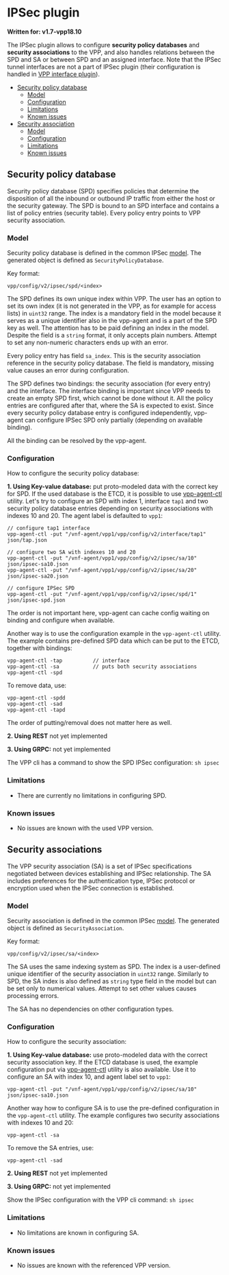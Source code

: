 # IPSec plugin

**Written for: v1.7-vpp18.10**

The IPSec plugin allows to configure **security policy databases** and **security associations** to the VPP, and also handles relations between the SPD and SA or between SPD and an assigned interface. Note that the IPSec tunnel interfaces are not a part of IPSec plugin (their configuration is handled in [VPP interface plugin](../ifplugin)).

- [Security policy database](#spd)
  * [Model](#spd-model)
  * [Configuration](#spd-config)
  * [Limitations](#spd-limit)
  * [Known issues](#spd-issues)
- [Security association](#sa)
  * [Model](#sa-model)
  * [Configuration](#sa-config)
  * [Limitations](#sa-limit)
  * [Known issues](#sa-issues)
  
## <a name="spd">Security policy database</a>

Security policy database (SPD) specifies policies that determine the disposition of all the inbound or outbound IP traffic from either the host or the security gateway. The SPD is bound to an SPD interface and contains a list of policy entries (security table). Every policy entry points to VPP security association.

### <a name="spd-model">Model</a>

Security policy database is defined in the common IPSec [model](../model/ipsec/ipsec.proto). The generated object is defined as `SecurityPolicyDatabase`. 

Key format:
```
vpp/config/v2/ipsec/spd/<index>
```

The SPD defines its own unique index within VPP. The user has an option to set its own index (it is not generated in the VPP, as for example for access lists) in `uint32` range. The index is a mandatory field in the model because it serves as a unique identifier also in the vpp-agent and is a part of the SPD key as well. The attention has to be paid defining an index in the model. Despite the field is a `string` format, it only accepts plain numbers. Attempt to set any non-numeric characters ends up with an error.     

Every policy entry has field `sa_index`. This is the security association reference in the security policy database. The field is mandatory, missing value causes an error during configuration.

The SPD defines two bindings: the security association (for every entry) and the interface. The interface binding is important since VPP needs to create an empty SPD first, which cannot be done without it. All the policy entries are configured after that, where the SA is expected to exist.
Since every security policy database entry is configured independently, vpp-agent can configure IPSec SPD only partially (depending on available binding).

All the binding can be resolved by the vpp-agent. 

### <a name="spd-config">Configuration</a>

How to configure the security policy database:

**1. Using Key-value database:** put proto-modeled data with the correct key for SPD. If the used database is the ETCD, it is possible to use [vpp-agent-ctl](../../../cmd/vpp-agent-ctlv2) utility. Let's try to configure an SPD with index 1, interface `tap1` and two security policy database entries depending on security associations with indexes 10 and 20. The agent label is defaulted to `vpp1`:

```
// configure tap1 interface
vpp-agent-ctl -put "/vnf-agent/vpp1/vpp/config/v2/interface/tap1" json/tap.json

// configure two SA with indexes 10 and 20
vpp-agent-ctl -put "/vnf-agent/vpp1/vpp/config/v2/ipsec/sa/10" json/ipsec-sa10.json
vpp-agent-ctl -put "/vnf-agent/vpp1/vpp/config/v2/ipsec/sa/20" json/ipsec-sa20.json

// configure IPSec SPD
vpp-agent-ctl -put "/vnf-agent/vpp1/vpp/config/v2/ipsec/spd/1" json/ipsec-spd.json
```  

The order is not important here, vpp-agent can cache config waiting on binding and configure when available.

Another way is to use the configuration example in the `vpp-agent-ctl` utility. The example contains pre-defined SPD data which can be put to the ETCD, together with bindings:

```
vpp-agent-ctl -tap          // interface
vpp-agent-ctl -sa           // puts both security associations
vpp-agent-ctl -spd          
```

To remove data, use:

```
vpp-agent-ctl -spdd
vpp-agent-ctl -sad
vpp-agent-ctl -tapd
```

The order of putting/removal does not matter here as well.

**2. Using REST** not yet implemented

**3. Using GRPC:** not yet implemented

The VPP cli has a command to show the SPD IPSec configuration: `sh ipsec`

### <a name="spd-limit">Limitations</a>

* There are currently no limitations in configuring SPD.

### <a name="spd-issues">Known issues</a>

* No issues are known with the used VPP version.

## <a name="sa">Security associations</a>

The VPP security association (SA) is a set of IPSec specifications negotiated between devices establishing and IPSec relationship. The SA includes preferences for the authentication type, IPSec protocol or encryption used when the IPSec connection is established.

### <a name="sa-model">Model</a>

Security association is defined in the common IPSec [model](../model/ipsec/ipsec.proto). The generated object is defined as `SecurityAssociation`. 

Key format:
```
vpp/config/v2/ipsec/sa/<index>
```

The SA uses the same indexing system as SPD. The index is a user-defined unique identifier of the security association in `uint32` range. Similarly to SPD, the SA index is also defined as `string` type field in the model but can be set only to numerical values. Attempt to set other values causes processing errors.

The SA has no dependencies on other configuration types.

### <a name="sa-config">Configuration</a>

How to configure the security association:

**1. Using Key-value database:** use proto-modeled data with the correct security association key. If the ETCD database is used, the example configuration put via [vpp-agent-ctl](../../../cmd/vpp-agent-ctlv2) utility is also available. Use it to configure an SA with index 10, and agent label set to `vpp1`:

```
vpp-agent-ctl -put "/vnf-agent/vpp1/vpp/config/v2/ipsec/sa/10" json/ipsec-sa10.json
```  

Another way how to configure SA is to use the pre-defined configuration in the `vpp-agent-ctl` utility. The example configures two security associations with indexes 10 and 20:

```
vpp-agent-ctl -sa           
```

To remove the SA entries, use:

```
vpp-agent-ctl -sad
```

**2. Using REST** not yet implemented

**3. Using GRPC:** not yet implemented

Show the IPSec configuration with the VPP cli command: `sh ipsec`

### <a name="sa-limit">Limitations</a>

* No limitations are known in configuring SA.

### <a name="sa-issues">Known issues</a>

* No issues are known with the referenced VPP version.